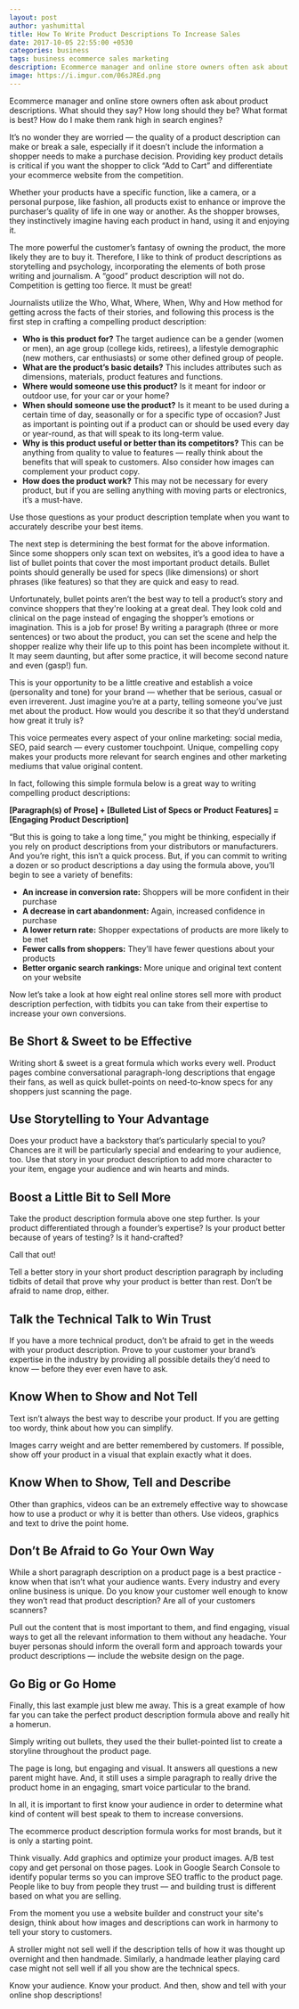 ```yaml
---
layout: post
author: yashumittal
title: How To Write Product Descriptions To Increase Sales
date: 2017-10-05 22:55:00 +0530
categories: business
tags: business ecommerce sales marketing
description: Ecommerce manager and online store owners often ask about product descriptions. What should they say?
image: https://i.imgur.com/06sJREd.png
---
```


Ecommerce manager and online store owners often ask about product descriptions. What should they say? How long should they be? What format is best? How do I make them rank high in search engines?

It’s no wonder they are worried — the quality of a product description can make or break a sale, especially if it doesn’t include the information a shopper needs to make a purchase decision. Providing key product details is critical if you want the shopper to click “Add to Cart” and differentiate your ecommerce website from the competition.

Whether your products have a specific function, like a camera, or a personal purpose, like fashion, all products exist to enhance or improve the purchaser’s quality of life in one way or another. As the shopper browses, they instinctively imagine having each product in hand, using it and enjoying it.

The more powerful the customer’s fantasy of owning the product, the more likely they are to buy it. Therefore, I like to think of product descriptions as storytelling and psychology, incorporating the elements of both prose writing and journalism. A “good” product description will not do. Competition is getting too fierce. It must be great!

Journalists utilize the Who, What, Where, When, Why and How method for getting across the facts of their stories, and following this process is the first step in crafting a compelling product description:

* **Who is this product for?** The target audience can be a gender (women or men), an age group (college kids, retirees), a lifestyle demographic (new mothers, car enthusiasts) or some other defined group of people.
* **What are the product’s basic details?** This includes attributes such as dimensions, materials, product features and functions.
* **Where would someone use this product?** Is it meant for indoor or outdoor use, for your car or your home?
* **When should someone use the product?** Is it meant to be used during a certain time of day, seasonally or for a specific type of occasion? Just as important is pointing out if a product can or should be used every day or year-round, as that will speak to its long-term value.
* **Why is this product useful or better than its competitors?** This can be anything from quality to value to features — really think about the benefits that will speak to customers. Also consider how images can complement your product copy.
* **How does the product work?** This may not be necessary for every product, but if you are selling anything with moving parts or electronics, it’s a must-have.

Use those questions as your product description template when you want to accurately describe your best items.

The next step is determining the best format for the above information. Since some shoppers only scan text on websites, it’s a good idea to have a list of bullet points that cover the most important product details. Bullet points should generally be used for specs (like dimensions) or short phrases (like features) so that they are quick and easy to read.

Unfortunately, bullet points aren’t the best way to tell a product’s story and convince shoppers that they're looking at a great deal. They look cold and clinical on the page instead of engaging the shopper’s emotions or imagination. This is a job for prose! By writing a paragraph (three or more sentences) or two about the product, you can set the scene and help the shopper realize why their life up to this point has been incomplete without it. It may seem daunting, but after some practice, it will become second nature and even (gasp!) fun.

This is your opportunity to be a little creative and establish a voice (personality and tone) for your brand — whether that be serious, casual or even irreverent. Just imagine you’re at a party, telling someone you’ve just met about the product. How would you describe it so that they’d understand how great it truly is?

This voice permeates every aspect of your online marketing: social media, SEO, paid search — every customer touchpoint. Unique, compelling copy makes your products more relevant for search engines and other marketing mediums that value original content.

In fact, following this simple formula below is a great way to writing compelling product descriptions:

**[Paragraph(s) of Prose] + [Bulleted List of Specs or Product Features] = [Engaging Product Description]**

“But this is going to take a long time,” you might be thinking, especially if you rely on product descriptions from your distributors or manufacturers. And you’re right, this isn’t a quick process. But, if you can commit to writing a dozen or so product descriptions a day using the formula above, you’ll begin to see a variety of benefits:

* **An increase in conversion rate:** Shoppers will be more confident in their purchase
* **A decrease in cart abandonment:** Again, increased confidence in purchase
* **A lower return rate:** Shopper expectations of products are more likely to be met
* **Fewer calls from shoppers:** They’ll have fewer questions about your products
* **Better organic search rankings:** More unique and original text content on your website

Now let’s take a look at how eight real online stores sell more with product description perfection, with tidbits you can take from their expertise to increase your own conversions.

## Be Short & Sweet to be Effective

Writing short & sweet is a great formula which works every well. Product pages combine conversational paragraph-long descriptions that engage their fans, as well as quick bullet-points on need-to-know specs for any shoppers just scanning the page.

## Use Storytelling to Your Advantage

Does your product have a backstory that’s particularly special to you? Chances are it will be particularly special and endearing to your audience, too. Use that story in your product description to add more character to your item, engage your audience and win hearts and minds.

## Boost a Little Bit to Sell More
Take the product description formula above one step further. Is your product differentiated through a founder’s expertise? Is your product better because of years of testing? Is it hand-crafted?

Call that out!

Tell a better story in your short product description paragraph by including tidbits of detail that prove why your product is better than rest. Don’t be afraid to name drop, either.

## Talk the Technical Talk to Win Trust

If you have a more technical product, don’t be afraid to get in the weeds with your product description. Prove to your customer your brand’s expertise in the industry by providing all possible details they’d need to know –– before they ever even have to ask.

## Know When to Show and Not Tell

Text isn’t always the best way to describe your product. If you are getting too wordy, think about how you can simplify.

Images carry weight and are better remembered by customers. If possible, show off your product in a visual that explain exactly what it does.

## Know When to Show, Tell and Describe

Other than graphics, videos can be an extremely effective way to showcase how to use a product or why it is better than others. Use videos, graphics and text to drive the point home.

## Don’t Be Afraid to Go Your Own Way

While a short paragraph description on a product page is a best practice - know when that isn’t what your audience wants. Every industry and every online business is unique. Do you know your customer well enough to know they won’t read that product description? Are all of your customers scanners?

Pull out the content that is most important to them, and find engaging, visual ways to get all the relevant information to them without any headache. Your buyer personas should inform the overall form and approach towards your product descriptions — include the website design on the page.

## Go Big or Go Home

Finally, this last example just blew me away. This is a great example of how far you can take the perfect product description formula above and really hit a homerun.

Simply writing out bullets, they used the their bullet-pointed list to create a storyline throughout the product page.

The page is long, but engaging and visual. It answers all questions a new parent might have. And, it still uses a simple paragraph to really drive the product home in an engaging, smart voice particular to the brand.

In all, it is important to first know your audience in order to determine what kind of content will best speak to them to increase conversions.

The ecommerce product description formula works for most brands, but it is only a starting point.

Think visually. Add graphics and optimize your product images. A/B test copy and get personal on those pages. Look in Google Search Console to identify popular terms so you can improve SEO traffic to the product page. People like to buy from people they trust –– and building trust is different based on what you are selling.

From the moment you use a website builder and construct your site's design, think about how images and descriptions can work in harmony to tell your story to customers.

A stroller might not sell well if the description tells of how it was thought up overnight and then handmade. Similarly, a handmade leather playing card case might not sell well if all you show are the technical specs.

Know your audience. Know your product. And then, show and tell with your online shop descriptions!
